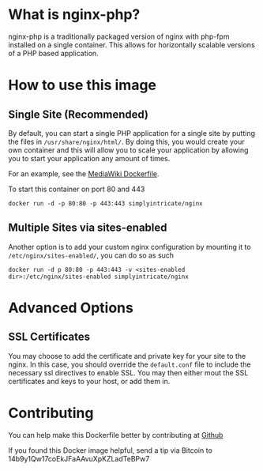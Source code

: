 # What is nginx-php?

nginx-php is a traditionally packaged version of nginx with php-fpm installed on a single container. This allows for horizontally scalable versions of a PHP based application.

# How to use this image

## Single Site (Recommended)
By default, you can start a single PHP application for a single site by putting the files in `/usr/share/nginx/html/`. By doing this, you would create your own container and this will allow you to scale your application by allowing you to start your application any amount of times. 

For an example, see the [MediaWiki Dockerfile](https://github.com/stephenliang/mediawiki-dockerfile/blob/master/Dockerfile).

To start this container on port 80 and 443

	docker run -d -p 80:80 -p 443:443 simplyintricate/nginx

## Multiple Sites via sites-enabled
Another option is to add your custom nginx configuration by mounting it to `/etc/nginx/sites-enabled/`, you can do so as such

	docker run -d p 80:80 -p 443:443 -v <sites-enabled dir>:/etc/nginx/sites-enabled simplyintricate/nginx

# Advanced Options

## SSL Certificates

You may choose to add the certificate and private key for your site to the nginx. In this case, you should override the `default.conf` file to include the necessary ssl directives to enable SSL. You may then either mout the SSL certificates and keys to your host, or add them in.

# Contributing

You can help make this Dockerfile better by contributing at [Github](https://github.com/stephenliang/nginx-php)

If you found this Docker image helpful, send a tip via Bitcoin to 14b9y1Qw17coEkJFaAAvuXpKZLadTeBPw7
